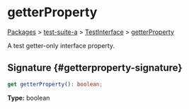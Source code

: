 # getterProperty

[Packages](/) \> [test-suite-a](/test-suite-a/) \> [TestInterface](/test-suite-a/testinterface-interface/) \> [getterProperty](/test-suite-a/testinterface-interface/getterproperty-property)

A test getter-only interface property.

## Signature {#getterproperty-signature}

```typescript
get getterProperty(): boolean;
```

**Type:** boolean
